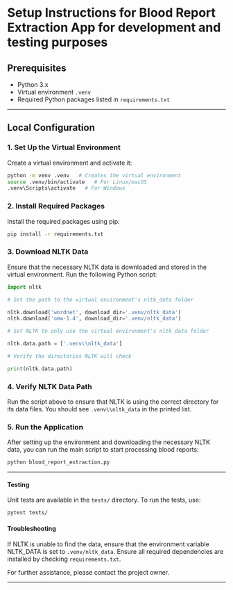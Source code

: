 # Setup Instructions for Blood Report Extraction App for development and testing purposes

## Prerequisites

- Python 3.x
- Virtual environment `.venv`
- Required Python packages listed in `requirements.txt`

---

## Local Configuration

### 1. Set Up the Virtual Environment

Create a virtual environment and activate it:

```bash
python -m venv .venv   # Creates the virtual environment
source .venv/bin/activate   # For Linux/macOS
.venv\Scripts\activate   # For Windows
```

### 2. Install Required Packages

Install the required packages using pip:

```bash
pip install -r requirements.txt
```

### 3. Download NLTK Data

Ensure that the necessary NLTK data is downloaded and stored in the virtual environment. Run the following Python script:

```python
import nltk

# Set the path to the virtual environment's nltk_data folder

nltk.download('wordnet', download_dir='.venv/nltk_data')
nltk.download('omw-1.4', download_dir='.venv/nltk_data')

# Set NLTK to only use the virtual environment's nltk_data folder

nltk.data.path = ['.venv\\nltk_data']

# Verify the directories NLTK will check

print(nltk.data.path)
```

### 4. Verify NLTK Data Path

Run the script above to ensure that NLTK is using the correct directory for its data files. You should see `.venv\\nltk_data` in the printed list.

### 5. Run the Application

After setting up the environment and downloading the necessary NLTK data, you can run the main script to start processing blood reports:

```bash
python blood_report_extraction.py
```

---

#### Testing

Unit tests are available in the `tests/` directory. To run the tests, use:

```bash
pytest tests/
```

#### Troubleshooting

If NLTK is unable to find the data, ensure that the environment variable NLTK_DATA is set to `.venv/nltk_data`.
Ensure all required dependencies are installed by checking `requirements.txt`.

For further assistance, please contact the project owner.

---
